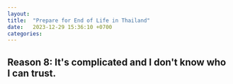 ```yaml
---
layout:
title:  "Prepare for End of Life in Thailand"
date:   2023-12-29 15:36:10 +0700
categories:
---
```


## Reason 8: It's complicated and I don't know who I can trust.
